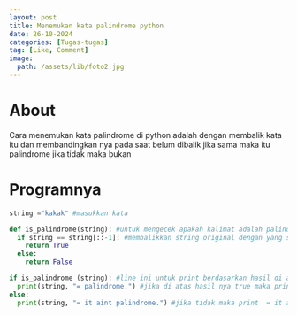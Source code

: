 ```yaml
---
layout: post
title: Menemukan kata palindrome python
date: 26-10-2024
categories: [Tugas-tugas]
tag: [Like, Comment]
image:
  path: /assets/lib/foto2.jpg
---
```


# About
Cara menemukan kata palindrome di python adalah dengan membalik kata itu dan membandingkan nya pada saat belum dibalik jika sama maka itu palindrome jika tidak maka bukan

# Programnya
```python
string ="kakak" #masukkan kata

def is_palindrome(string): #untuk mengecek apakah kalimat adalah palindrome
  if string == string[::-1]: #membalikkan string original dengan yang sudah di balik apakah sama atau tidak
    return True
  else:
    return False

if is_palindrome (string): #line ini untuk print berdasarkan hasil di atas
  print(string, "= palindrome.") #jika di atas hasil nya true maka print "= palindrome"
else:
  print(string, "= it aint palindrome.") #jika tidak maka print  = it aint palindrome"
  ```